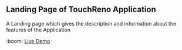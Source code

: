 <h2> Landing Page of TouchReno Application</h2>
<p>A Landing page which gives the description and information about the features of the Application</p>
 :boom: <a href="https://touchreno.netlify.app/">Live Demo</a>
 
 <br /> 



